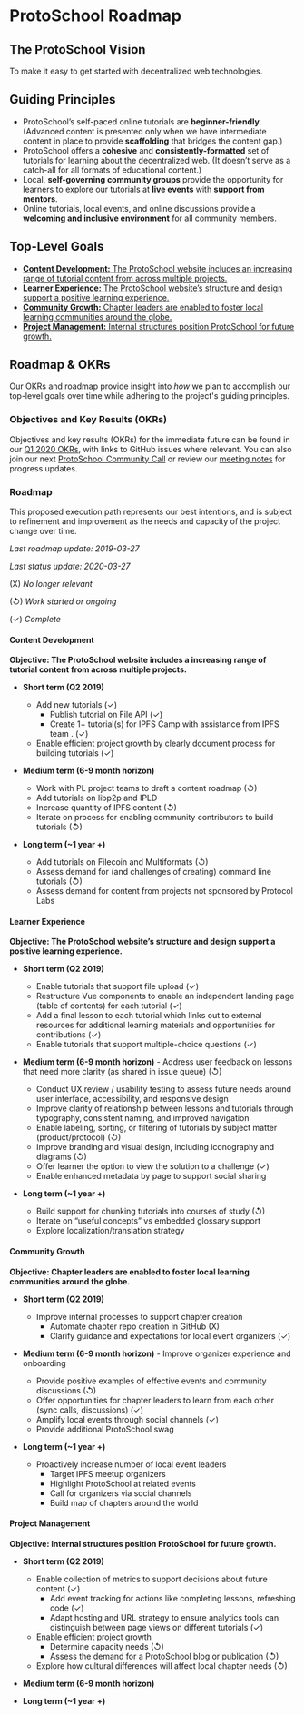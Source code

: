 # ProtoSchool Roadmap

## The ProtoSchool Vision

To make it easy to get started with decentralized web technologies.


## Guiding Principles

-   ProtoSchool’s self-paced online tutorials are **beginner-friendly**. (Advanced content is presented only when we have intermediate content in place to provide **scaffolding** that bridges the content gap.)
-   ProtoSchool offers a **cohesive** and **consistently-formatted** set of tutorials for learning about the decentralized web. (It doesn’t serve as a catch-all for all formats of educational content.)
-   Local, **self-governing community groups** provide the opportunity for learners to explore our tutorials at **live events** with **support from mentors**.
-   Online tutorials, local events, and online discussions provide a **welcoming and inclusive environment** for all community members.


## Top-Level Goals

- [**Content Development:** The ProtoSchool website includes an increasing range of tutorial content from across multiple projects.](#content-development)
- [**Learner Experience:** The ProtoSchool website’s structure and design support a positive learning experience.](#learner-experience)
- [**Community Growth:** Chapter leaders are enabled to foster local learning communities around the globe.](#community-growth)
- [**Project Management:** Internal structures position ProtoSchool for future growth.](#project-management)

## Roadmap & OKRs

Our OKRs and roadmap provide insight into _how_ we plan to accomplish our top-level goals over time while adhering to the project's guiding principles. 

### Objectives and Key Results (OKRs)

Objectives and key results (OKRs) for the immediate future can be found in our [Q1 2020 OKRs](./okrs/2020-q1.md), with links to GitHub issues where relevant. You can also join our next [ProtoSchool Community Call](https://github.com/ProtoSchool/organizing/issues/47) or review our [meeting notes](./meeting-notes/meeting-notes-and-recordings.md) for progress updates.

### Roadmap

This proposed execution path represents our best intentions, and is subject to refinement and improvement as the needs and capacity of the project change over time.

_Last roadmap update: 2019-03-27_

_Last status update: 2020-03-27_

(X) _No longer relevant_

(&olarr;) _Work started or ongoing_

(&check;) _Complete_

#### Content Development

**Objective: The ProtoSchool website includes a increasing range of tutorial content from across multiple projects.**

- **Short term (Q2 2019)**
  -   Add new tutorials (&check;)
        -   Publish tutorial on File API   (&check;)
        -   Create 1+ tutorial(s) for IPFS Camp with assistance from IPFS team . (&check;)
  -   Enable efficient project growth by clearly document process for building tutorials (&check;)


- **Medium term (6-9 month horizon)**
    -   Work with PL project teams to draft a content roadmap  (&olarr;)
    -   Add tutorials on libp2p and IPLD
    -   Increase quantity of IPFS content  (&olarr;)
    -   Iterate on process for enabling community contributors to build tutorials   (&olarr;)


-   **Long term (~1 year +)**
    -   Add tutorials on Filecoin and Multiformats  (&olarr;)
    -   Assess demand for (and challenges of creating) command line tutorials   (&olarr;)
    -   Assess demand for content from projects not sponsored by Protocol Labs 

#### Learner Experience

**Objective: The ProtoSchool website’s structure and design support a positive learning experience.**

  -   **Short term (Q2 2019)**
      -   Enable tutorials that support file upload (&check;)
      -   Restructure Vue components to enable an independent landing page (table of contents) for each tutorial (&check;)
      -   Add a final lesson to each tutorial which links out to external resources for additional learning materials and opportunities for contributions (&check;)
      -   Enable tutorials that support multiple-choice questions (&check;)

  -   **Medium term (6-9 month horizon)**
    - Address user feedback on lessons that need more clarity (as shared in issue queue)    (&olarr;)
      -   Conduct UX review / usability testing to assess future needs around user interface, accessibility, and responsive design 
      -   Improve clarity of relationship between lessons and tutorials through typography, consistent naming, and improved navigation
      -   Enable labeling, sorting, or filtering of tutorials by subject matter (product/protocol)   (&olarr;)
        -   Improve branding and visual design, including iconography and diagrams (&olarr;)
        -   Offer learner the option to view the solution to a challenge (&check;)
        -   Enable enhanced metadata by page to support social sharing 


  -   **Long term (~1 year +)**
      -   Build support for chunking tutorials into courses of study   (&olarr;)
      -   Iterate on “useful concepts” vs embedded glossary support
      -   Explore localization/translation strategy


#### Community Growth

**Objective: Chapter leaders are enabled to foster local learning communities around the globe.**

-   **Short term (Q2 2019)**
    - Improve internal processes to support chapter creation
       -   Automate chapter repo creation in GitHub   (X)
       -   Clarify guidance and expectations for local event organizers   (&check;)


  -   **Medium term (6-9 month horizon)**
    -   Improve organizer experience and onboarding
        -   Provide positive examples of effective events and community discussions   (&olarr;) 
        -   Offer opportunities for chapter leaders to learn from each other (sync calls, discussions)    (&check;)
        -   Amplify local events through social channels   (&check;)
        -   Provide additional ProtoSchool swag 


-   **Long term (~1 year +)**
    -   Proactively increase number of local event leaders
        -   Target IPFS meetup organizers
        -   Highlight ProtoSchool at related events   
        -   Call for organizers via social channels
        -   Build map of chapters around the world

#### Project Management

**Objective: Internal structures position ProtoSchool for future growth.**

  -   **Short term (Q2 2019)**
      -   Enable collection of metrics to support decisions about future content (&check;)
          -   Add event tracking for actions like completing lessons, refreshing code (&check;)
          -   Adapt hosting and URL strategy to ensure analytics tools can distinguish between page views on different tutorials (&check;)
      -   Enable efficient project growth
          -   Determine capacity needs   (&olarr;)
          -   Assess the demand for a ProtoSchool blog or publication   (&olarr;)
      -   Explore how cultural differences will affect local chapter needs   (&olarr;)


  -   **Medium term (6-9 month horizon)**


  -   **Long term (~1 year +)**
